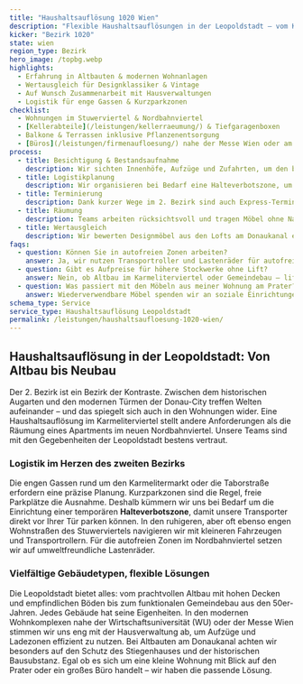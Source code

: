 ```yaml
---
title: "Haushaltsauflösung 1020 Wien"
description: "Flexible Haushaltsauflösungen in der Leopoldstadt – vom Karmeliterviertel bis zu den Donau-City-Neubauten."
kicker: "Bezirk 1020"
state: wien
region_type: Bezirk
hero_image: /topbg.webp
highlights:
  - Erfahrung in Altbauten & modernen Wohnanlagen
  - Wertausgleich für Designklassiker & Vintage
  - Auf Wunsch Zusammenarbeit mit Hausverwaltungen
  - Logistik für enge Gassen & Kurzparkzonen
checklist:
  - Wohnungen im Stuwerviertel & Nordbahnviertel
  - [Kellerabteile](/leistungen/kellerraeumung/) & Tiefgaragenboxen
  - Balkone & Terrassen inklusive Pflanzenentsorgung
  - [Büros](/leistungen/firmenaufloesung/) nahe der Messe Wien oder am Donaukanal
process:
  - title: Besichtigung & Bestandsaufnahme
    description: Wir sichten Innenhöfe, Aufzüge und Zufahrten, um den besten Ablauf zu planen – egal ob im Altbau am Augarten oder im Neubau bei der WU.
  - title: Logistikplanung
    description: Wir organisieren bei Bedarf eine Halteverbotszone, um die engen Gassen rund um den Karmelitermarkt optimal zu nutzen.
  - title: Terminierung
    description: Dank kurzer Wege im 2. Bezirk sind auch Express-Termine möglich.
  - title: Räumung
    description: Teams arbeiten rücksichtsvoll und tragen Möbel ohne Nachbarschaftslärm durch verwinkelte Stiegenhäuser.
  - title: Wertausgleich
    description: Wir bewerten Designmöbel aus den Lofts am Donaukanal ebenso fair wie Vintage-Funde aus den traditionellen Wohnungen im Stuwerviertel.
faqs:
  - question: Können Sie in autofreien Zonen arbeiten?
    answer: Ja, wir nutzen Transportroller und Lastenräder für autofreie Bereiche wie das Nordbahnviertel und kennen die lokalen Regelungen.
  - question: Gibt es Aufpreise für höhere Stockwerke ohne Lift?
    answer: Nein, ob Altbau im Karmeliterviertel oder Gemeindebau – liftlose Stiegenhäuser kalkulieren wir bereits im Fixpreis ein.
  - question: Was passiert mit den Möbeln aus meiner Wohnung am Prater?
    answer: Wiederverwendbare Möbel spenden wir an soziale Einrichtungen in der Nähe, den Rest entsorgen wir fachgerecht auf den Mistplätzen der MA48.
schema_type: Service
service_type: Haushaltsauflösung Leopoldstadt
permalink: /leistungen/haushaltsaufloesung-1020-wien/
---
```


## Haushaltsauflösung in der Leopoldstadt: Von Altbau bis Neubau

Der 2. Bezirk ist ein Bezirk der Kontraste. Zwischen dem historischen Augarten und den modernen Türmen der Donau-City treffen Welten aufeinander – und das spiegelt sich auch in den Wohnungen wider. Eine Haushaltsauflösung im Karmeliterviertel stellt andere Anforderungen als die Räumung eines Apartments im neuen Nordbahnviertel. Unsere Teams sind mit den Gegebenheiten der Leopoldstadt bestens vertraut.

### Logistik im Herzen des zweiten Bezirks

Die engen Gassen rund um den Karmelitermarkt oder die Taborstraße erfordern eine präzise Planung. Kurzparkzonen sind die Regel, freie Parkplätze die Ausnahme. Deshalb kümmern wir uns bei Bedarf um die Einrichtung einer temporären **Halteverbotszone**, damit unsere Transporter direkt vor Ihrer Tür parken können. In den ruhigeren, aber oft ebenso engen Wohnstraßen des Stuwerviertels navigieren wir mit kleineren Fahrzeugen und Transportrollern. Für die autofreien Zonen im Nordbahnviertel setzen wir auf umweltfreundliche Lastenräder.

### Vielfältige Gebäudetypen, flexible Lösungen

Die Leopoldstadt bietet alles: vom prachtvollen Altbau mit hohen Decken und empfindlichen Böden bis zum funktionalen Gemeindebau aus den 50er-Jahren. Jedes Gebäude hat seine Eigenheiten. In den modernen Wohnkomplexen nahe der Wirtschaftsuniversität (WU) oder der Messe Wien stimmen wir uns eng mit der Hausverwaltung ab, um Aufzüge und Ladezonen effizient zu nutzen. Bei Altbauten am Donaukanal achten wir besonders auf den Schutz des Stiegenhauses und der historischen Bausubstanz. Egal ob es sich um eine kleine Wohnung mit Blick auf den Prater oder ein großes Büro handelt – wir haben die passende Lösung.
